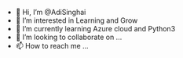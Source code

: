 - 👋 Hi, I’m @AdiSinghai
- 👀 I’m interested in Learning and Grow
- 🌱 I’m currently learning Azure cloud and Python3
- 💞️ I’m looking to collaborate on ...
- 📫 How to reach me ...

<!---
AdiSinghai/AdiSinghai is a ✨ special ✨ repository because its `README.md` (this file) appears on your GitHub profile.
You can click the Preview link to take a look at your changes.
--->
